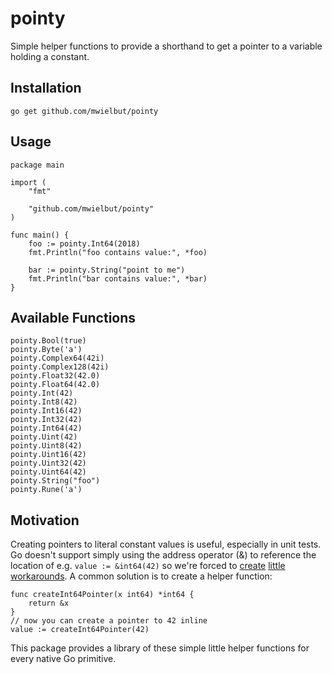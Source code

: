 # pointy

Simple helper functions to provide a shorthand to get a pointer to a variable holding a constant.

## Installation

`go get github.com/mwielbut/pointy`

## Usage

```golang
package main

import (
	"fmt"

	"github.com/mwielbut/pointy"
)

func main() {
	foo := pointy.Int64(2018)
	fmt.Println("foo contains value:", *foo)

	bar := pointy.String("point to me")
	fmt.Println("bar contains value:", *bar)
}
```

## Available Functions

`pointy.Bool(true)`  
`pointy.Byte('a')`  
`pointy.Complex64(42i)`  
`pointy.Complex128(42i)`  
`pointy.Float32(42.0)`  
`pointy.Float64(42.0)`  
`pointy.Int(42)`  
`pointy.Int8(42)`  
`pointy.Int16(42)`  
`pointy.Int32(42)`  
`pointy.Int64(42)`  
`pointy.Uint(42)`  
`pointy.Uint8(42)`  
`pointy.Uint16(42)`  
`pointy.Uint32(42)`  
`pointy.Uint64(42)`  
`pointy.String("foo")`  
`pointy.Rune('a')`

## Motivation

Creating pointers to literal constant values is useful, especially in unit tests. Go doesn't support simply using the address operator (&) to reference the location of e.g. `value := &int64(42)` so we're forced to [create](https://stackoverflow.com/questions/35146286/find-address-of-constant-in-go/35146856#35146856) [little](https://stackoverflow.com/questions/34197248/how-can-i-store-reference-to-the-result-of-an-operation-in-go/34197367#34197367) [workarounds](https://stackoverflow.com/questions/30716354/how-do-i-do-a-literal-int64-in-go/30716481#30716481). A common solution is to create a helper function:

```golang
func createInt64Pointer(x int64) *int64 {
    return &x
}
// now you can create a pointer to 42 inline
value := createInt64Pointer(42)
```

This package provides a library of these simple little helper functions for every native Go primitive.
